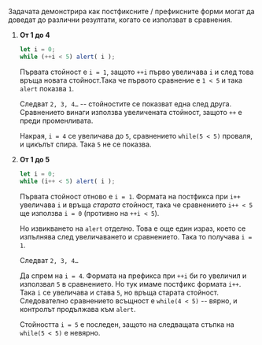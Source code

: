 Задачата демонстрира как постфиксните / префиксните форми могат да доведат до различни резултати, когато се използват в сравнения.

1. **От 1 до 4**

    ```js run
    let i = 0;
    while (++i < 5) alert( i );
    ```

    Първата стойност е `i = 1`, защото `++i` първо увеличава `i` и след това връща новата стойност.Така че първото сравнение е `1 < 5` и така `alert` показва `1`.

    Следват `2, 3, 4…` -- стойностите се показват една след друга. Сравнението винаги използва увеличената стойност, защото `++` е преди променливата.

    Накрая, `i = 4` се увеличава до `5`, сравнението `while(5 < 5)` проваля, и цикълът спира. Така `5` не се показва.
2. **От 1 до 5**

    ```js run
    let i = 0;
    while (i++ < 5) alert( i );
    ```

    Първата стойност отново е `i = 1`. Формата на постфикса при `i++` увеличава `i` и връща *старата* стойност, така че сравнението `i++ < 5` ще използва `i = 0` (противно на `++i < 5`).

    Но извикването на  `alert` отделно. Това е още един израз, което се изпълнява след увеличаването и сравнението. Така то получава `i = 1`.

    Следват `2, 3, 4…`

    Да спрем на `i = 4`. Формата на префикса при `++i` би го увеличил и използвал `5` в сравнението. Но тук имаме постфикс формата `i++`. Така `i` се увеличава и става `5`, но връща старата стойност. Следователно сравнението всъщност е `while(4 < 5)` -- вярно, и контролът продължава към `alert`.

    Стойността `i = 5` е последен, защото на следващата стъпка на `while(5 < 5)` е невярно.
